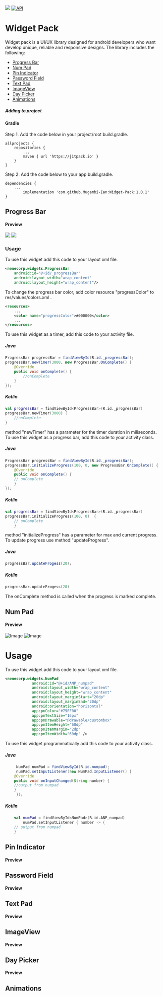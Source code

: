 [![](https://jitpack.io/v/Mugambi-Ian/Widget-Pack.svg)](https://jitpack.io/#Mugambi-Ian/Widget-Pack/1.0.1)
[![API](https://img.shields.io/badge/API-21%2B-brightgreen.svg?style=flat)](https://android-arsenal.com/api?level=21)
# Widget Pack
Widget pack is a UI/UX library designed for android developers who want develop unique, reliable and responsive designs. The library includes the following:  
* [Progress Bar](https://github.com/Mugambi-Ian/Widget-Pack/blob/master/README.md#progress-bar)  
* [Num Pad](https://github.com/Mugambi-Ian/Widget-Pack/blob/master/README.md#num-pad)  
* [Pin Indicator](https://github.com/Mugambi-Ian/Widget-Pack/blob/master/README.md#pin-indicator)  
* [Password Field](https://github.com/Mugambi-Ian/Widget-Pack/blob/master/README.md#password-field)
* [Text Pad](https://github.com/Mugambi-Ian/Widget-Pack/blob/master/README.md#text-pad)  
* [ImageView](https://github.com/Mugambi-Ian/Widget-Pack/blob/master/README.md#imageview)  
* [Day Picker](https://github.com/Mugambi-Ian/Widget-Pack/blob/master/README.md#preview-5)  
* [Animations](https://github.com/Mugambi-Ian/Widget-Pack/blob/master/README.md#animations)  

##### Adding to project 
#### Gradle
Step 1. Add the code below in your project/root build.gradle.  

	allprojects {
		repositories {
			...
			maven { url 'https://jitpack.io' }
		}
	}  
  
Step 2. Add the code below to your app build.gradle.

	dependencies {
		...
	        implementation 'com.github.Mugambi-Ian:Widget-Pack:1.0.1'
	}  
	
## Progress Bar
#### Preview
![](https://github.com/Mugambi-Ian/Widget-Pack/raw/master/Widgets/Preview/pb_black.gif)	![](https://github.com/Mugambi-Ian/Widget-Pack/raw/master/Widgets/Preview/pb_yellow.gif)
### Usage
To use this widget add this code to your layout xml file.
```xml
<nenecorp.widgets.ProgressBar  
	android:id="@+id/_progressBar"  
	android:layout_width="wrap_content"  
	android:layout_height="wrap_content"/>
```  
To change the progress bar color, add color resource "progressColor" to res/values/colors.xml .  
```xml 
<resources>
    ...
    <color name="progressColor">#000000</color>
    ...
</resources>
```  
To use this widget as a timer, add this code to your activity file.
##### Java
```java 
ProgressBar progressBar = findViewById(R.id._progressBar);
progressBar.newTimer(3000, new ProgressBar.OnComplete() {
	@Override
	public void onComplete() {
		//onComplete
	}
});
```
##### Kotlin
```kotlin 
val progressBar = findViewById<ProgressBar>(R.id._progressBar)
progressBar.newTimer(3000) {
	//onComplete
}

```  
method "newTimer" has a parameter for the timer duration in miliseconds.  
To use this widget as a progress bar, add this code to your activity class.
##### Java
```java
ProgressBar progressBar = findViewById(R.id._progressBar);
progressBar.initializeProgress(100, 0, new ProgressBar.OnComplete() {
	@Override
	public void onComplete() {
	// onComplete
	}
});
```
##### Kotlin
```kotlin
val progressBar = findViewById<ProgressBar>(R.id._progressBar)
progressBar.initializeProgress(100, 0) 	{ 
	// onComplete
	}
```
method "initializeProgress" has a parameter for max and current progress.  
To update progress use method "updateProgress".  
##### Java
```java
progressBar.updateProgess(20);
```
##### Kotlin
```kotlin
progressBar.updateProgess(20)
```
The onComplete method is called when the progress is marked complete.
## Num Pad
#### Preview
![Image](https://github.com/Mugambi-Ian/Widget-Pack/raw/master/Widgets/Preview/pn_01.png) ![Image](https://github.com/Mugambi-Ian/Widget-Pack/raw/master/Widgets/Preview/pn_03.png) 
# Usage
To use this widget add this code to your layout xml file.
```xml
<nenecorp.widgets.NumPad
            android:id="@+id/ANP_numpad"
            android:layout_width="wrap_content"
            android:layout_height="wrap_content"
            android:layout_marginStart="20dp"
            android:layout_marginEnd="20dp"
            android:orientation="horizontal"
            app:pnColor="#75FF00"
            app:pnTextSize="16px"
            app:pnDrawable="@drawable/custombox"
            app:pnItemHeight="60dp"
            app:pnItemMargin="2dp"
            app:pnItemWidth="60dp" />
```  
To use this widget programmatically add this code to your activity class.  
##### Java
```java
     NumPad numPad = findViewById(R.id.numpad);
     numPad.setInputListener(new NumPad.InputListener() {
	@Override
	public void onInputChanged(String number) {
	//output from numpad
	}
     });
```
##### Kotlin
```kotlin
	val numPad = findViewById<NumPad>(R.id.ANP_numpad)
        numPad.setInputListener { number -> {
	// output from numpad
	}
```
## Pin Indicator
#### Preview
## Password Field
#### Preview
## Text Pad
#### Preview
## ImageView
#### Preview 
## Day Picker
#### Preview
## Animations

